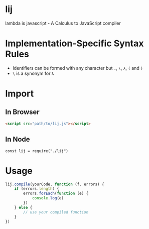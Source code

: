 # lij
lambda is javascript - A Calculus to JavaScript compiler

# Implementation-Specific Syntax Rules
* Identifiers can be formed with any character but
  `.`,
  `\`,
  `λ`,
  `(` and `)`
* `\` is a synonym for `λ`

# Import

## In Browser

```html
<script src="path/to/lij.js"></script>
```

## In Node
```javscript
const lij = require("./lij")
```

# Usage
```javascript
lij.compile(yourCode, function (f, errors) {
	if (errors.length) {
		errors.forEach(function (e) {
			console.log(e)
		})
	} else {
		// use your compiled function
	}
})
```
